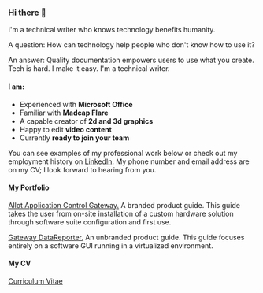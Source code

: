 ### Hi there 👋

I'm a technical writer who knows technology benefits humanity. 

A question: How can technology help people who don't know how to use it?

An answer: Quality documentation empowers users to use what you create. Tech is hard. I make it easy. I'm a technical writer.

#### I am:

- Experienced with **Microsoft Office**
- Familiar with **Madcap Flare**
- A capable creator of **2d and 3d graphics**
- Happy to edit **video content**
- Currently **ready to join your team**

You can see examples of my professional work below or check out my employment history on [LinkedIn](https://www.linkedin.com/in/j-levine/). My phone number and email address are on my CV; I look forward to hearing from you.

<!--
**Joshua-Levine/Joshua-Levine** is a ✨ _special_ ✨ repository because its `README.md` (this file) appears on your GitHub profile.

Here are some ideas to get you started:

- 🔭 I’m currently working on ...
- 🌱 I’m currently learning ...
- 👯 I’m looking to collaborate on ...
- 🤔 I’m looking for help with ...
- 💬 Ask me about ...
- 📫 How to reach me: ...
- 😄 Pronouns: ...
- ⚡ Fun fact: ...
-->

#### My Portfolio

[Allot Application Control Gateway.](https://github.com/Joshua-Levine/Joshua-Levine/blob/master/portfolio/ACG2000_Users_Guide.pdf) A branded product guide. This guide takes the user from on-site installation of a custom hardware solution through software suite configuration and first use.

[Gateway DataReporter.](https://github.com/Joshua-Levine/Joshua-Levine/blob/master/portfolio/GW_DataReporter_Operation_Guide.pdf) An unbranded product guide. This guide focuses entirely on a software GUI running in a virtualized environment.

#### My CV

[Curriculum Vitae](https://github.com/Joshua-Levine/Joshua-Levine/blob/master/CV/Joshua_Levine_Curriculum_Vitae.pdf) 